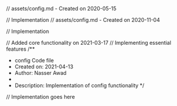 // assets/config.md - Created on 2020-05-15

// Implementation
// assets/config.md - Created on 2020-11-04

// Implementation

// Added core functionality on 2021-03-17
// Implementing essential features
/**
 * config Code file
 * Created on: 2021-04-13
 * Author: Nasser Awad
 *
 * Description: Implementation of config functionality
 */
 
// Implementation goes here

